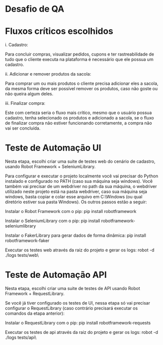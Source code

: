 # Desafio de QA

# Fluxos críticos escolhidos

i. Cadastro:

Para concluir compras, visualizar pedidos, cupons e ter rastreabilidade de tudo que o cliente executa na plataforma é necessário que ele possua um cadastro.

ii. Adicionar e remover produtos da sacola:

Para comprar um ou mais produtos o cliente precisa adicionar eles a sacola, da mesma forma deve ser possível remover os produtos, caso não goste ou não queira algum deles.

iii. Finalizar compra:

Este com certeza seria o fluxo mais crítico, mesmo que o usuário possua cadastro, tenha selecionado os produtos e adicionado a sacola, se o fluxo de finalizar compra não estiver funcionando corretamente, a compra não vai ser concluída.

# Teste de Automação UI

Nesta etapa, escolhi criar uma suite de testes web do cenário de cadastro, usando Robot Framework + SeleniumLibrary.

Para configurar e executar o projeto localmente você vai precisar do Python instalado e configurado no PATH (caso sua máquina seja windows). Você também vai precisar de um webdriver no path da sua máquina, o webdriver utilizado neste projeto está na pasta webdriver, caso sua máquina seja windows, basta copiar e colar esse arquivo em C:\Windows (ou qual diretório estiver sua pasta Windows). Os outros passos estão a seguir:

Instalar o Robot Framework com o pip:
pip install robotframework

Instalar o SeleniumLibrary com o pip:
pip install robotframework-seleniumlibrary

Instalar o FakerLibrary para gerar dados de forma dinâmica:
pip install robotframework-faker

Executar os testes web através da raiz do projeto e gerar os logs:
robot -d ./logs tests/web\

# Teste de Automação API

Nesta etapa, escolhi criar uma suite de testes de API usando Robot Framework + RequestLibrary.

Se você já tiver configurado os testes de UI, nessa etapa só vai precisar configurar o RequestLibrary (caso contrário precisará executar os comandos da etapa anterior):

Instalar o RequestLibrary com o pip:
pip install robotframework-requests

Executar os testes de api através da raiz do projeto e gerar os logs:
robot -d ./logs tests/api\